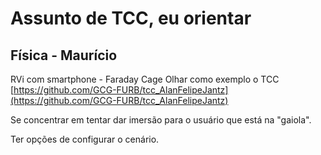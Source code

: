 # Assunto de TCC, eu orientar

## Física - Maurício

RVi com smartphone - Faraday Cage
Olhar como exemplo o TCC [https://github.com/GCG-FURB/tcc_AlanFelipeJantz](https://github.com/GCG-FURB/tcc_AlanFelipeJantz)

Se concentrar em tentar dar imersão para o usuário que está na "gaiola".

Ter opções de configurar o cenário.
